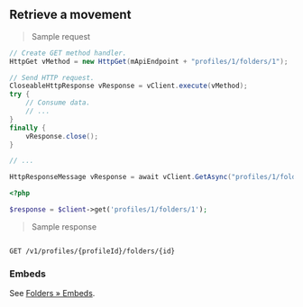 ## Retrieve a movement

> Sample request

```java
// Create GET method handler.
HttpGet vMethod = new HttpGet(mApiEndpoint + "profiles/1/folders/1");

// Send HTTP request.
CloseableHttpResponse vResponse = vClient.execute(vMethod);
try {
    // Consume data.
    // ...
}
finally {
    vResponse.close();
}
```

```c
// ...
```

```csharp
HttpResponseMessage vResponse = await vClient.GetAsync("profiles/1/folders/1");
```

```php
<?php

$response = $client->get('profiles/1/folders/1');
```

> Sample response

```json

```

`GET /v1/profiles/{profileId}/folders/{id}`

### Embeds

See [Folders &raquo; Embeds](#embeds-for-folders).
